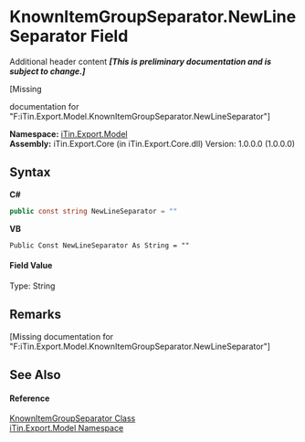 # KnownItemGroupSeparator.NewLineSeparator Field
Additional header content _**\[This is preliminary documentation and is subject to change.\]**_

\[Missing <summary> documentation for "F:iTin.Export.Model.KnownItemGroupSeparator.NewLineSeparator"\]

**Namespace:**&nbsp;<a href="ef57ffcc-e95e-b212-5a46-9aa6f5a3511f">iTin.Export.Model</a><br />**Assembly:**&nbsp;iTin.Export.Core (in iTin.Export.Core.dll) Version: 1.0.0.0 (1.0.0.0)

## Syntax

**C#**<br />
``` C#
public const string NewLineSeparator = ""
```

**VB**<br />
``` VB
Public Const NewLineSeparator As String = ""
```


#### Field Value
Type: String

## Remarks
\[Missing <remarks> documentation for "F:iTin.Export.Model.KnownItemGroupSeparator.NewLineSeparator"\]

## See Also


#### Reference
<a href="ca05fe36-dd35-714b-8205-13c0a81dad46">KnownItemGroupSeparator Class</a><br /><a href="ef57ffcc-e95e-b212-5a46-9aa6f5a3511f">iTin.Export.Model Namespace</a><br />